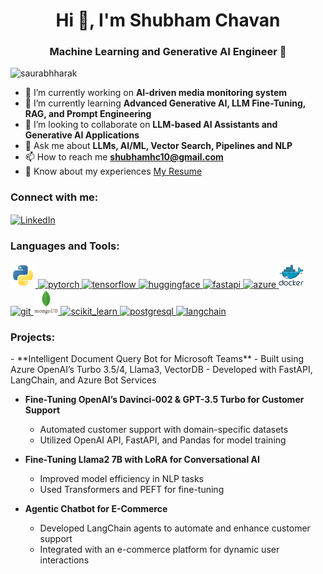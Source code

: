 <h1 align="center">Hi 👋, I'm Shubham Chavan</h1>
<h3 align="center">Machine Learning and Generative AI Engineer 🚀</h3>

<p align="left"> <img src="https://komarev.com/ghpvc/?username=saurabhharak&label=Profile%20views&color=0e75b6&style=flat" alt="saurabhharak" /> </p>

- 🔭 I’m currently working on **AI-driven media monitoring system**
- 🌱 I’m currently learning **Advanced Generative AI, LLM Fine-Tuning, RAG, and Prompt Engineering**
- 👯 I’m looking to collaborate on **LLM-based AI Assistants and Generative AI Applications**
- 💬 Ask me about **LLMs, AI/ML, Vector Search, Pipelines and NLP**
- 📫 How to reach me **shubhamhc10@gmail.com**
- 📄 Know about my experiences [My Resume](https://chocolate-kaitlin-87.tiiny.site)

<h3 align="left">Connect with me:</h3>
<p align="left">
<a href="https://www.linkedin.com/in/shubhamhc/" target="blank"><img align="center" src="https://raw.githubusercontent.com/rahuldkjain/github-profile-readme-generator/master/src/images/icons/Social/linked-in-alt.svg" alt="LinkedIn" height="30" width="40" /></a>
</p>

<h3 align="left">Languages and Tools:</h3>
<p align="left">
<a href="https://www.python.org" target="_blank" rel="noreferrer"> <img src="https://raw.githubusercontent.com/devicons/devicon/master/icons/python/python-original.svg" alt="python" width="40" height="40"/> </a>
<a href="https://pytorch.org/" target="_blank" rel="noreferrer"> <img src="https://www.vectorlogo.zone/logos/pytorch/pytorch-icon.svg" alt="pytorch" width="40" height="40"/> </a>
<a href="https://www.tensorflow.org" target="_blank" rel="noreferrer"> <img src="https://www.vectorlogo.zone/logos/tensorflow/tensorflow-icon.svg" alt="tensorflow" width="40" height="40"/> </a>
<a href="https://huggingface.co/" target="_blank" rel="noreferrer"> <img src="https://huggingface.co/front/assets/huggingface_logo-noborder.svg" alt="huggingface" width="40" height="40"/> </a>
<a href="https://fastapi.tiangolo.com/" target="_blank" rel="noreferrer"> <img src="https://fastapi.tiangolo.com/img/logo-margin/logo-teal.png" alt="fastapi" width="40" height="40"/> </a>
<a href="https://azure.microsoft.com/en-in/" target="_blank" rel="noreferrer"> <img src="https://upload.wikimedia.org/wikipedia/commons/a/a8/Microsoft_Azure_Logo.svg" alt="azure" width="40" height="40"/> </a>
<a href="https://www.docker.com/" target="_blank" rel="noreferrer"> <img src="https://raw.githubusercontent.com/devicons/devicon/master/icons/docker/docker-original-wordmark.svg" alt="docker" width="40" height="40"/> </a>
<a href="https://git-scm.com/" target="_blank" rel="noreferrer"> <img src="https://www.vectorlogo.zone/logos/git-scm/git-scm-icon.svg" alt="git" width="40" height="40"/> </a>
<a href="https://www.mongodb.com/" target="_blank" rel="noreferrer"> <img src="https://raw.githubusercontent.com/devicons/devicon/master/icons/mongodb/mongodb-original-wordmark.svg" alt="mongodb" width="40" height="40"/> </a>
<a href="https://scikit-learn.org/" target="_blank" rel="noreferrer"> <img src="https://upload.wikimedia.org/wikipedia/commons/0/05/Scikit_learn_logo_small.svg" alt="scikit_learn" width="40" height="40"/> </a>
<a href="https://www.postgresql.org/" target="_blank" rel="noreferrer"> <img src="https://upload.wikimedia.org/wikipedia/commons/2/29/Postgresql_elephant.svg" alt="postgresql" width="40" height="40"/> </a>
<a href="https://langchain.com/" target="_blank" rel="noreferrer"> <img src="https://avatars.githubusercontent.com/u/113034160?s=200&v=4" alt="langchain" width="40" height="40"/> </a>
</p>

<h3 align="left">Projects:</h3>
- **Intelligent Document Query Bot for Microsoft Teams**  
  - Built using Azure OpenAI’s Turbo 3.5/4, Llama3, VectorDB  
  - Developed with FastAPI, LangChain, and Azure Bot Services  

- **Fine-Tuning OpenAI’s Davinci-002 & GPT-3.5 Turbo for Customer Support**  
  - Automated customer support with domain-specific datasets  
  - Utilized OpenAI API, FastAPI, and Pandas for model training  

- **Fine-Tuning Llama2 7B with LoRA for Conversational AI**  
  - Improved model efficiency in NLP tasks  
  - Used Transformers and PEFT for fine-tuning  

- **Agentic Chatbot for E-Commerce**  
  - Developed LangChain agents to automate and enhance customer support  
  - Integrated with an e-commerce platform for dynamic user interactions  

